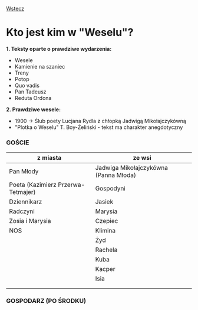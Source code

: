 [Wstecz](../polski.md)

# Kto jest kim w "Weselu"?

**1. Teksty oparte o prawdziwe wydarzenia:**

-   Wesele
-   Kamienie na szaniec
-   Treny
-   Potop
-   Quo vadis
-   Pan Tadeusz
-   Reduta Ordona

**2. Prawdziwe wesele:**

-   1900 -> Ślub poety Lucjana Rydla z chłopką Jadwigą Mikołajczykówną
-   "Plotka o Weselu" T. Boy-Żeliński - tekst ma charakter anegdotyczny

### GOŚCIE

| z miasta                           | ze wsi                                |
| ---------------------------------- | ------------------------------------- |
| Pan Młody                          | Jadwiga Mikołajczykówna (Panna Młoda) |
| Poeta (Kazimierz Przerwa-Tetmajer) | Gospodyni                             |
| Dziennikarz                        | Jasiek                                |
| Radczyni                           | Marysia                               |
| Zosia i Marysia                    | Czepiec                               |
| NOS                                | Klimina                               |
|                                    | Żyd                                   |
|                                    | Rachela                               |
|                                    | Kuba                                  |
|                                    | Kacper                                |
|                                    | Isia                                  |
|                                    |                                       |
|                                    |                                       |

### GOSPODARZ (PO ŚRODKU)